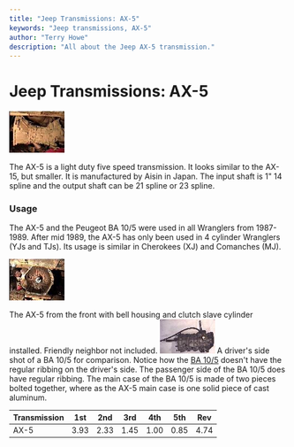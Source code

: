 ```yaml
---
title: "Jeep Transmissions: AX-5"
keywords: "Jeep transmissions, AX-5"
author: "Terry Howe"
description: "All about the Jeep AX-5 transmission."
---
```

# Jeep Transmissions: AX-5

[![AX-5 side](../../img/transmission/factory/ax5s_.jpg)](../../img/transmission/factory/ax5s.jpg)   

The AX-5 is a light duty five speed transmission. It looks similar to the AX-15, but smaller. It is manufactured by Aisin in Japan. The input shaft is 1" 14 spline and the output shaft can be 21 spline or 23 spline. 

### Usage

The AX-5 and the Peugeot BA 10/5 were used in all Wranglers from 1987-1989. After mid 1989, the AX-5 has only been used in 4 cylinder Wranglers (YJs and TJs). Its usage is similar in Cherokees (XJ) and Comanches (MJ).

[![AX-5 front](../../img/transmission/factory/ax5f_.jpg)](../../img/transmission/factory/ax5f.jpg)

The AX-5 from the front with bell housing and clutch slave cylinder installed. Friendly neighbor not included.  [![BA 10/5 side](../../img/transmission/factory/ba10ds_.jpg)](../../img/transmission/factory/ba10ds.jpg) A driver's side shot of a BA 10/5 for comparison. Notice how the [BA 10/5](/transmission/factory/ba10.md) doesn't have the regular ribbing on the driver's side. The passenger side of the BA 10/5 does have regular ribbing. The main case of the BA 10/5 is made of two pieces bolted together, where as the AX-5 main case is one solid piece of cast aluminum.  

| Transmission | 1st  | 2nd  | 3rd  | 4th  | 5th  | Rev  |
|--------------|------|------|------|------|------|------|
| AX-5         | 3.93 | 2.33 | 1.45 | 1.00 | 0.85 | 4.74 |